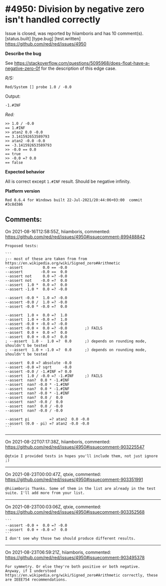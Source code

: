
#4950: Division by negative zero isn't handled correctly
================================================================================
Issue is closed, was reported by hiiamboris and has 10 comment(s).
[status.built] [type.bug] [test.written]
<https://github.com/red/red/issues/4950>

**Describe the bug**

See https://stackoverflow.com/questions/5095968/does-float-have-a-negative-zero-0f for the description of this edge case.

*R/S:*
```
Red/System [] probe 1.0 / -0.0
```
Output:
```
-1.#INF
```

*Red:*
```
>> 1.0 / -0.0
== 1.#INF
>> atan2 0.0 -0.0
== 3.141592653589793
>> atan2 -0.0 -0.0
== -3.141592653589793
>> -0.0 == 0.0
== true
>> -0.0 =? 0.0
== false
```

**Expected behavior**

All is correct except `1.#INF` result. Should be negative infinity.

**Platform version**
```
Red 0.6.4 for Windows built 22-Jul-2021/20:44:06+03:00  commit #3c8d386
```



Comments:
--------------------------------------------------------------------------------

On 2021-08-16T12:58:55Z, hiiamboris, commented:
<https://github.com/red/red/issues/4950#issuecomment-899488842>

    Proposed tests:
    
    ```
    ;-- most of these are taken from from https://en.wikipedia.org/wiki/Signed_zero#Arithmetic
    --assert         0.0 == -0.0
    --assert        -0.0 ==  0.0
    --assert not     0.0 =? -0.0
    --assert not    -0.0 =?  0.0
    --assert  1.0 *  0.0 =?  0.0
    --assert -1.0 *  0.0 =? -0.0
    
    --assert -0.0 *  1.0 =? -0.0
    --assert -0.0 /  1.0 =? -0.0
    --assert -0.0 * -0.0 =?  0.0
    
    --assert  1.0 +  0.0 =?  1.0
    --assert  1.0 + -0.0 =?  1.0
    --assert -0.0 + -0.0 =? -0.0
    --assert -0.0 +  0.0 =? -0.0		;) FAILS
    --assert  0.0 +  0.0 =?  0.0
    --assert  0.0 + -0.0 =?  0.0
    ; --assert  1.0 -  1.0 =?  0.0		;) depends on rounding mode, shouldn't be tested
    ; --assert  1.0 + -1.0 =?  0.0		;) depends on rounding mode, shouldn't be tested
    
    --assert  0.0 =? absolute -0.0
    --assert -0.0 =? sqrt     -0.0
    --assert -0.0 / -1.#INF =? 0.0
    --assert  1.0 / -0.0 =? -1.#INF		;) FAILS
    --assert  nan?  0.0 * -1.#INF
    --assert  nan? -0.0 * -1.#INF
    --assert  nan?  0.0 * -1.#INF
    --assert  nan? -0.0 * -1.#INF
    --assert  nan?  0.0 /  0.0
    --assert  nan? -0.0 /  0.0
    --assert  nan?  0.0 / -0.0
    --assert  nan? -0.0 / -0.0
    
    --assert pi         =? atan2  0.0 -0.0
    --assert (0.0 - pi) =? atan2 -0.0 -0.0
    ```

--------------------------------------------------------------------------------

On 2021-08-22T07:17:38Z, hiiamboris, commented:
<https://github.com/red/red/issues/4950#issuecomment-903225547>

    @qtxie I provided tests in hopes you'll include them, not just ignore ;)

--------------------------------------------------------------------------------

On 2021-08-23T00:00:47Z, qtxie, commented:
<https://github.com/red/red/issues/4950#issuecomment-903351991>

    @hiiamboris Thanks. Some of them in the list are already in the test suite. I'll add more from your list.

--------------------------------------------------------------------------------

On 2021-08-23T00:03:06Z, qtxie, commented:
<https://github.com/red/red/issues/4950#issuecomment-903352568>

    ```
    --assert -0.0 +  0.0 =? -0.0
    --assert  0.0 + -0.0 =?  0.0
    ```
    I don't see why those two should produce different results.

--------------------------------------------------------------------------------

On 2021-08-23T06:59:21Z, hiiamboris, commented:
<https://github.com/red/red/issues/4950#issuecomment-903495378>

    For symmetry. Or else they're both positive or both negative.
    Anyway, if I understood https://en.wikipedia.org/wiki/Signed_zero#Arithmetic correctly, these are IEEE754 recommendations.


